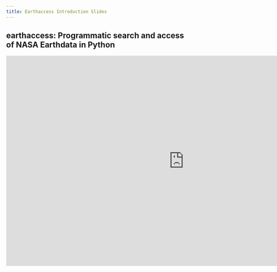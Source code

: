 ```yaml
---
title: Earthaccess Introduction Slides
---
```


## earthaccess: Programmatic search and access of NASA Earthdata in Python


<iframe src="https://docs.google.com/presentation/d/1I5ID4K7i97K1b5XOVgExIbLb_b-0UBVcR15zm3PHU2o/edit#slide=id.g6c52a2e8d8_0_177" frameborder="0" width="960" height="569" allowfullscreen="true" mozallowfullscreen="true" webkitallowfullscreen="true"></iframe>